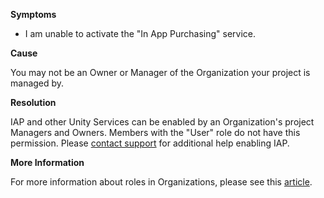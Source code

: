

**Symptoms**


- I am unable to activate the "In App Purchasing" service.



**Cause**



You may not be an Owner or Manager of the Organization your project is managed by.



**Resolution**



IAP and other Unity Services can be enabled by an Organization's project Managers and Owners. Members with the "User" role do not have this permission. Please [contact support](https://support.unity3d.com/hc/en-us/requests/new%20) for additional help enabling IAP.



**More Information**



For more information about roles in Organizations, please see this [article](https://support.unity3d.com/hc/en-us/articles/210202863-What-can-Owners-Managers-and-Users-do-in-my-Unity-Organization-).

